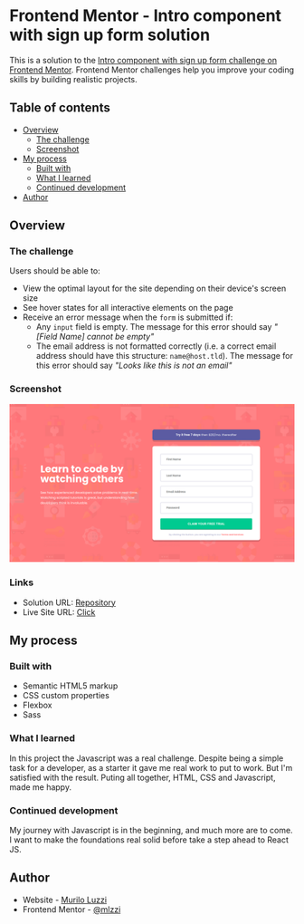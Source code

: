 # Frontend Mentor - Intro component with sign up form solution

This is a solution to the [Intro component with sign up form challenge on Frontend Mentor](https://www.frontendmentor.io/challenges/intro-component-with-signup-form-5cf91bd49edda32581d28fd1). Frontend Mentor challenges help you improve your coding skills by building realistic projects.

## Table of contents

- [Overview](#overview)
  - [The challenge](#the-challenge)
  - [Screenshot](#screenshot)
- [My process](#my-process)
  - [Built with](#built-with)
  - [What I learned](#what-i-learned)
  - [Continued development](#continued-development)
- [Author](#author)

## Overview

### The challenge

Users should be able to:

- View the optimal layout for the site depending on their device's screen size
- See hover states for all interactive elements on the page
- Receive an error message when the `form` is submitted if:
  - Any `input` field is empty. The message for this error should say _"[Field Name] cannot be empty"_
  - The email address is not formatted correctly (i.e. a correct email address should have this structure: `name@host.tld`). The message for this error should say _"Looks like this is not an email"_

### Screenshot

![](./screenshot.png)

### Links

- Solution URL: [Repository](https://your-solution-url.com)
- Live Site URL: [Click](https://your-live-site-url.com)

## My process

### Built with

- Semantic HTML5 markup
- CSS custom properties
- Flexbox
- Sass

### What I learned

In this project the Javascript was a real challenge. Despite being a simple task for a developer, as a starter it gave me real work to put to work. But I'm satisfied with the result.
Puting all together, HTML, CSS and Javascript, made me happy.

### Continued development

My journey with Javascript is in the beginning, and much more are to come. I want to make the foundations real solid before take a step ahead to React JS.

## Author

- Website - [Murilo Luzzi](https://www.linkedin.com/in/muriloluzzi/)
- Frontend Mentor - [@mlzzi](https://www.frontendmentor.io/profile/mlzzi)

